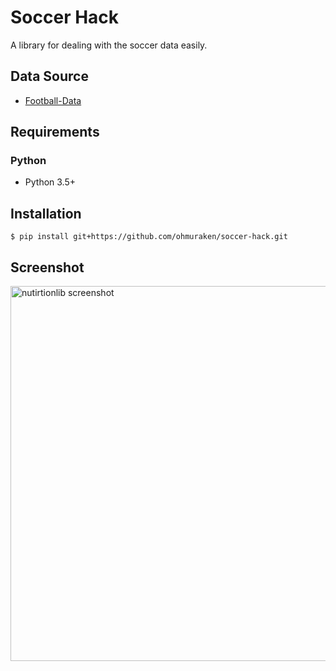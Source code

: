 # Soccer Hack
A library for dealing with the soccer data easily.

## Data Source
- [Football-Data](http://www.football-data.co.uk/data.php)

## Requirements
### Python
- Python 3.5+

## Installation
```$ pip install git+https://github.com/ohmuraken/soccer-hack.git```

## Screenshot
<img src=https://gyazo.com/9c530919c580907e0546ea62900f770d.png title="nutirtionlib screenshot" width=600px>
